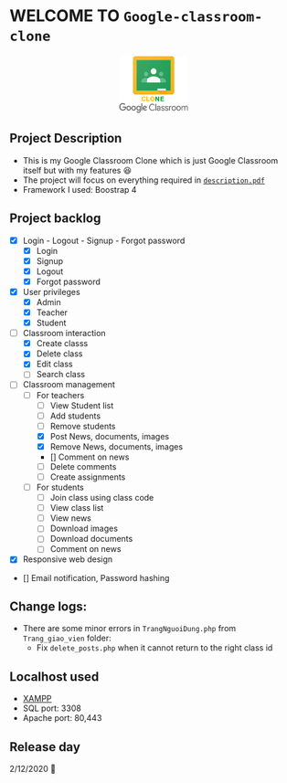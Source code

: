 # WELCOME TO `Google-classroom-clone`

<p align = "center">
  <img src = "./sign_up_in/image/icon.png" width = "120" height = "100"/>
</p>

## Project Description
* This is my Google Classroom Clone which is just Google Classroom itself but with my features :laughing:
* The project will focus on everything required in [`description.pdf`](description.pdf)
* Framework I used: Boostrap 4

## Project backlog

- [x] Login - Logout - Signup - Forgot password
  - [x] Login
  - [x] Signup
  - [x] Logout
  - [x] Forgot password 
- [x] User privileges 
  - [x] Admin
  - [x] Teacher
  - [x] Student
- [ ] Classroom interaction
  - [x] Create classs
  - [x] Delete class
  - [x] Edit class
  - [ ] Search class
- [ ] Classroom management
  - [ ] For teachers
    - [ ] View Student list
    - [ ] Add students
    - [ ] Remove students
    - [x] Post News, documents, images
    - [x] Remove News, documents, images
    - [] Comment on news
    - [ ] Delete comments
    - [ ] Create assignments
  - [ ] For students
    - [ ] Join class using class code
    - [ ] View class list
    - [ ] View news
    - [ ] Download images
    - [ ] Download documents
    - [ ] Comment on news
- [x] Responsive web design
- [] Email notification, Password hashing

## Change logs: 
  - There are some minor errors in `TrangNguoiDung.php` from `Trang_giao_vien` folder:
    - Fix `delete_posts.php` when it cannot return to the right class id
    
## Localhost used
* [XAMPP](https://www.apachefriends.org/download.html) 
* SQL port: 3308
* Apache port: 80,443

## Release day
2/12/2020 :bicyclist:

